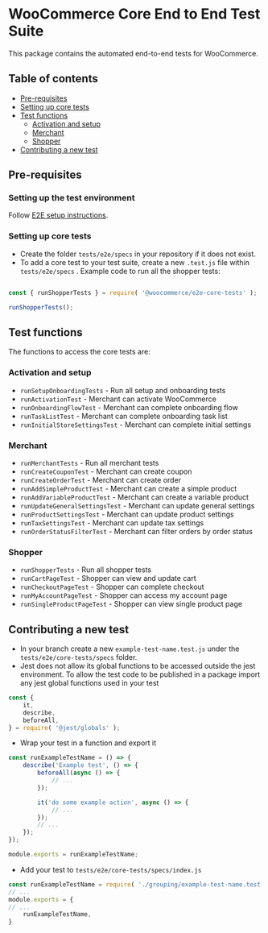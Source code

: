 # WooCommerce Core End to End Test Suite

This package contains the automated end-to-end tests for WooCommerce.

## Table of contents

- [Pre-requisites](#pre-requisites)
- [Setting up core tests](#setting-up-core-tests)
- [Test functions](#test-functions)
  - [Activation and setup](#activation-and-setup)
  - [Merchant](#merchant)
  - [Shopper](#shopper)
- [Contributing a new test](#contributing-a-new-test)

## Pre-requisites

### Setting up the test environment

Follow [E2E setup instructions](https://github.com/woocommerce/woocommerce/blob/master/tests/e2e/README.md).

### Setting up core tests

- Create the folder `tests/e2e/specs` in your repository if it does not exist.
- To add a core test to your test suite, create a new `.test.js` file within `tests/e2e/specs` . Example code to run all the shopper tests:
```js

const { runShopperTests } = require( '@woocommerce/e2e-core-tests' );

runShopperTests();

```

## Test functions

The functions to access the core tests are:

### Activation and setup

- `runSetupOnboardingTests` - Run all setup and onboarding tests
- `runActivationTest` - Merchant can activate WooCommerce 
- `runOnboardingFlowTest` - Merchant can complete onboarding flow
- `runTaskListTest` - Merchant can complete onboarding task list
- `runInitialStoreSettingsTest` - Merchant can complete initial settings

### Merchant

- `runMerchantTests` - Run all merchant tests
- `runCreateCouponTest` - Merchant can create coupon 
- `runCreateOrderTest` - Merchant can create order
- `runAddSimpleProductTest` - Merchant can create a simple product
- `runAddVariableProductTest` - Merchant can create a variable product 
- `runUpdateGeneralSettingsTest` - Merchant can update general settings
- `runProductSettingsTest` - Merchant can update product settings
- `runTaxSettingsTest` - Merchant can update tax settings
- `runOrderStatusFilterTest` - Merchant can filter orders by order status

### Shopper

- `runShopperTests` - Run all shopper tests
- `runCartPageTest` - Shopper can view and update cart 
- `runCheckoutPageTest` - Shopper can complete checkout
- `runMyAccountPageTest` - Shopper can access my account page
- `runSingleProductPageTest` - Shopper can view single product page 

## Contributing a new test

- In your branch create a new `example-test-name.test.js` under the `tests/e2e/core-tests/specs` folder.
- Jest does not allow its global functions to be accessed outside the jest environment. To allow the test code to be published in a package import any jest global functions used in your test
```js
const {
	it,
	describe,
	beforeAll,
} = require( '@jest/globals' );
```
- Wrap your test in a function and export it
```js
const runExampleTestName = () => {
	describe('Example test', () => {
		beforeAll(async () => {
			// ...
		});

		it('do some example action', async () => {
            // ...
		});
        // ...
    });
});

module.exports = runExampleTestName;
```
- Add your test to `tests/e2e/core-tests/specs/index.js` 
```js
const runExampleTestName = require( './grouping/example-test-name.test' );
// ...
module.exports = {
// ...
    runExampleTestName,
}
```
